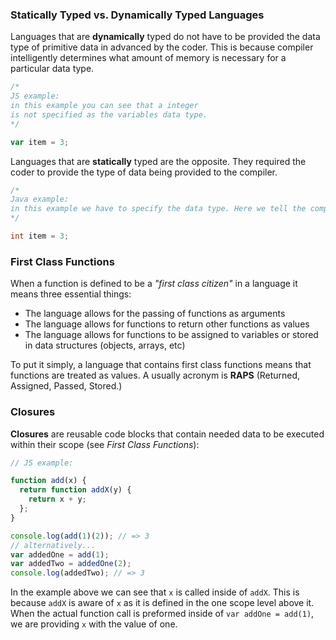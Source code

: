 ### Statically Typed vs. Dynamically Typed Languages

Languages that are **dynamically** typed do not have to be provided the data type of primitive data in advanced by the coder. This is because compiler intelligently determines what amount of memory is necessary for a particular data type.

```javascript
/*
JS example:
in this example you can see that a integer
is not specified as the variables data type.
*/

var item = 3;
```

Languages that are **statically** typed are the opposite. They required the coder to provide the type of data being provided to the compiler.

```java
/*
Java example:
in this example we have to specify the data type. Here we tell the compiler that we are dealing with an primitive data type of Integer
*/

int item = 3;
```

### First Class Functions

When a function is defined to be a _"first class citizen"_ in a language it means three essential things:

* The language allows for the passing of functions as arguments
* The language allows for functions to return other functions as values
* The language allows for functions to be assigned to variables or stored in data structures (objects, arrays, etc)

To put it simply, a language that contains first class functions means that functions are treated as values. A usually acronym is **RAPS** (Returned, Assigned, Passed, Stored.)

### Closures

**Closures** are reusable code blocks that contain needed data to be executed within their scope (see _First Class Functions_):

```javascript
// JS example:

function add(x) {
  return function addX(y) {
    return x + y;
  };
}

console.log(add(1)(2)); // => 3
// alternatively...
var addedOne = add(1);
var addedTwo = addedOne(2);
console.log(addedTwo); // => 3
```

In the example above we can see that `x` is called inside of `addX`. This is because `addX` is aware of `x` as it is defined in the one scope level above it. When the actual function call is preformed inside of `var addOne = add(1)`, we are providing `x` with the value of one.
